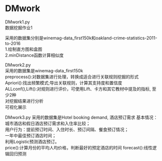 # DMwork
DMwork1.py  
数据挖掘作业1  

采用的数据集分别是winemag-data_first150k和oakland-crime-statistics-2011-to-2016  
1.绘制直方图和盒图  
2.minDistance函数计算相似度  

DMwork2.py  
采用的数据集是winemag-data_first150k  
preprocess():对数据集进行处理，转换成适合进行关联规则挖掘的形式  
Apriori():找出频繁模式;导出关联规则，计算其支持度和置信度  
ALLconf(),Lift():对规则进行评价，可使用Lift、卡方和其它教材中提及的指标, 至少2种  
对挖掘结果进行分析  
可视化展示    
  
DMwork3.py
采用的数据集是Hotel booking demand, 酒店预订需求
基本情况：城市酒店和假日酒店预订需求和入住率比较；  
用户行为：提前预订时间、入住时长、预订间隔、餐食预订情况；  
一年中最佳预订酒店时间；  
利用Logistic预测酒店预订。    
price():计算月份的平均人均价格，判断最好的预定酒店的时间
forecast():线性逻辑回归预测




